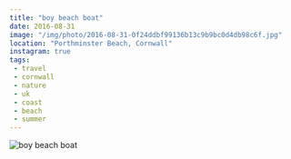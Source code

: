 ```yaml
---
title: "boy beach boat"
date: 2016-08-31
image: "/img/photo/2016-08-31-0f24ddbf99136b13c9b9bc0d4db98c6f.jpg"
location: "Porthminster Beach, Cornwall"
instagram: true
tags:
 - travel
 - cornwall
 - nature
 - uk
 - coast
 - beach
 - summer
---
```


![boy beach boat](/img/photo/2016-08-31-0f24ddbf99136b13c9b9bc0d4db98c6f.jpg)
